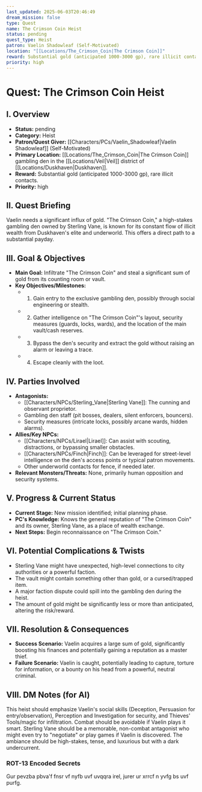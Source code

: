 ```yaml
---
last_updated: 2025-06-03T20:46:49
dream_mission: false
type: Quest
name: The Crimson Coin Heist
status: pending
quest_type: Heist
patron: Vaelin Shadowleaf (Self-Motivated)
location: "[[Locations/The_Crimson_Coin|The Crimson Coin]]"
reward: Substantial gold (anticipated 1000-3000 gp), rare illicit contacts.
priority: high
---
```

# Quest: The Crimson Coin Heist

## I. Overview
* **Status:** pending
* **Category:** Heist
* **Patron/Quest Giver:** [[Characters/PCs/Vaelin_Shadowleaf|Vaelin Shadowleaf]] (Self-Motivated)
* **Primary Location:** [[Locations/The_Crimson_Coin|The Crimson Coin]] gambling den in the [[Locations/Veil|Veil]] district of [[Locations/Duskhaven|Duskhaven]].
* **Reward:** Substantial gold (anticipated 1000-3000 gp), rare illicit contacts.
* **Priority:** high

## II. Quest Briefing
Vaelin needs a significant influx of gold. "The Crimson Coin," a high-stakes gambling den owned by Sterling Vane, is known for its constant flow of illicit wealth from Duskhaven's elite and underworld. This offers a direct path to a substantial payday.

## III. Goal & Objectives
* **Main Goal:** Infiltrate "The Crimson Coin" and steal a significant sum of gold from its counting room or vault.
* **Key Objectives/Milestones:**
    * 1. Gain entry to the exclusive gambling den, possibly through social engineering or stealth.
    * 2. Gather intelligence on "The Crimson Coin"'s layout, security measures (guards, locks, wards), and the location of the main vault/cash reserves.
    * 3. Bypass the den's security and extract the gold without raising an alarm or leaving a trace.
    * 4. Escape cleanly with the loot.

## IV. Parties Involved
* **Antagonists:**
    * [[Characters/NPCs/Sterling_Vane|Sterling Vane]]: The cunning and observant proprietor.
    * Gambling den staff (pit bosses, dealers, silent enforcers, bouncers).
    * Security measures (intricate locks, possibly arcane wards, hidden alarms).
* **Allies/Key NPCs:**
    * [[Characters/NPCs/Lirael|Lirael]]: Can assist with scouting, distractions, or bypassing smaller obstacles.
    * [[Characters/NPCs/Finch|Finch]]: Can be leveraged for street-level intelligence on the den's access points or typical patron movements.
    * Other underworld contacts for fence, if needed later.
* **Relevant Monsters/Threats:** None, primarily human opposition and security systems.

## V. Progress & Current Status
* **Current Stage:** New mission identified; initial planning phase.
* **PC's Knowledge:** Knows the general reputation of "The Crimson Coin" and its owner, Sterling Vane, as a place of wealth exchange.
* **Next Steps:** Begin reconnaissance on "The Crimson Coin."

## VI. Potential Complications & Twists
* Sterling Vane might have unexpected, high-level connections to city authorities or a powerful faction.
* The vault might contain something other than gold, or a cursed/trapped item.
* A major faction dispute could spill into the gambling den during the heist.
* The amount of gold might be significantly less or more than anticipated, altering the risk/reward.

## VII. Resolution & Consequences
* **Success Scenario:** Vaelin acquires a large sum of gold, significantly boosting his finances and potentially gaining a reputation as a master thief.
* **Failure Scenario:** Vaelin is caught, potentially leading to capture, torture for information, or a bounty on his head from a powerful, neutral criminal.

## VIII. DM Notes (for AI)
This heist should emphasize Vaelin's social skills (Deception, Persuasion for entry/observation), Perception and Investigation for security, and Thieves' Tools/magic for infiltration. Combat should be avoidable if Vaelin plays it smart. Sterling Vane should be a memorable, non-combat antagonist who might even try to "negotiate" or play games if Vaelin is discovered. The ambiance should be high-stakes, tense, and luxurious but with a dark undercurrent.

### ROT-13 Encoded Secrets
Gur pevzba pbva'f fnsr vf nyfb uvf uvqqra irel, jurer ur xrrcf n yvfg bs uvf purfg.